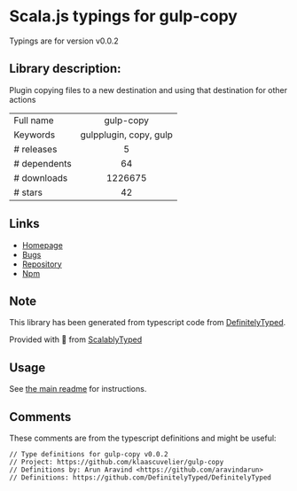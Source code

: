 
# Scala.js typings for gulp-copy

Typings are for version v0.0.2

## Library description:
Plugin copying files to a new destination and using that destination for other actions

|                    |                 |
| ------------------ | :-------------: |
| Full name          | gulp-copy |
| Keywords           | gulpplugin, copy, gulp |
| # releases         | 5 |
| # dependents       | 64 |
| # downloads        | 1226675 |
| # stars            | 42 |

## Links
- [Homepage](https://github.com/klaascuvelier/gulp-copy)
- [Bugs](https://github.com/klaascuvelier/gulp-copy/issues)
- [Repository](https://github.com/klaascuvelier/gulp-copy)
- [Npm](https://www.npmjs.com/package/gulp-copy)
    


## Note
This library has been generated from typescript code from [DefinitelyTyped](https://definitelytyped.org).

Provided with :purple_heart: from [ScalablyTyped](https://github.com/oyvindberg/ScalablyTyped)

## Usage
See [the main readme](../../readme.md) for instructions.

## Comments

These comments are from the typescript definitions and might be useful:
```
// Type definitions for gulp-copy v0.0.2
// Project: https://github.com/klaascuvelier/gulp-copy
// Definitions by: Arun Aravind <https://github.com/aravindarun>
// Definitions: https://github.com/DefinitelyTyped/DefinitelyTyped

```

